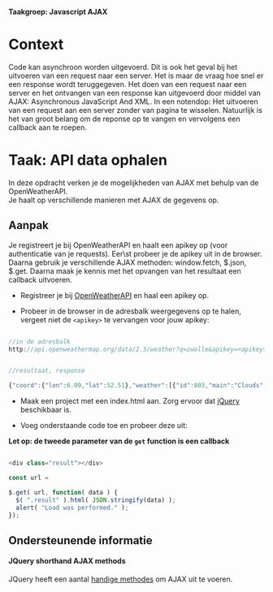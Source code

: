 **Taakgroep: Javascript AJAX**

# Context

Code kan asynchroon worden uitgevoerd. Dit is ook het geval bij het uitvoeren van een request naar een server. Het is maar de vraag hoe snel er een response wordt teruggegeven. Het doen van een request naar een server en het ontvangen van een response kan uitgevoerd door middel van AJAX: Asynchronous JavaScript And XML. In een notendop: Het uitvoeren van een request aan een server zonder van pagina te wisselen. Natuurlijk is het van groot belang om de reponse op te vangen en vervolgens een callback aan te roepen.

# Taak: API data ophalen

In deze opdracht verken je de mogelijkheden van AJAX met behulp van de OpenWeatherAPI.  
Je haalt op verschillende manieren met AJAX de gegevens op.

## Aanpak

Je registreert je bij OpenWeatherAPI en haalt een apikey op (voor authenticatie van je requests). Eer\\st probeer je de apikey uit in de browser. Daarna gebruik je verschillende AJAX methoden: window.fetch, $.json, $.get. Daarna maak je kennis met het opvangen van het resultaat een callback uitvoeren.

-   Registreer je bij [OpenWeatherAPI](https://openweathermap.org/) en haal een apikey op.
    
-   Probeer in de browser in de adresbalk weergegevens op te halen, vergeet niet de `<apikey>` te vervangen voor jouw apikey:
    

```javascript

//in de adresbalk
http://api.openweathermap.org/data/2.5/weather?q=zwolle&apikey=<apikey>


//resultaat, response

{"coord":{"lon":6.09,"lat":52.51},"weather":[{"id":803,"main":"Clouds","description":"broken clouds","icon":"04n"}],"base":"stations","main":{"temp":278.3,"feels_like":275.74,"temp_min":277.15,"temp_max":279.26,"pressure":1024,"humidity":100},"visibility":10000,"wind":{"speed":2.1,"deg":270},"clouds":{"all":75},"dt":1578082000,"sys":{"type":1,"id":1526,"country":"NL","sunrise":1578037567,"sunset":1578065593},"timezone":3600,"id":2743477,"name":"Zwolle","cod":200}

```

-   Maak een project met een index.html aan. Zorg ervoor dat [jQuery](https://cdnjs.com/libraries/jquery/) beschikbaar is.
    
-   Voeg onderstaande code toe en probeer deze uit:
    

**Let op: de tweede parameter van de `get` function is een callback**

```javascript

<div class="result"></div>

const url = 

$.get( url, function( data ) {
  $( ".result" ).html( JSON.stringify(data) );
  alert( "Load was performed." );
});  
```

## Ondersteunende informatie

#### JQuery shorthand AJAX methods

JQuery heeft een aantal [handige methodes](https://api.jquery.com/category/ajax/shorthand-methods/) om AJAX uit te voeren.